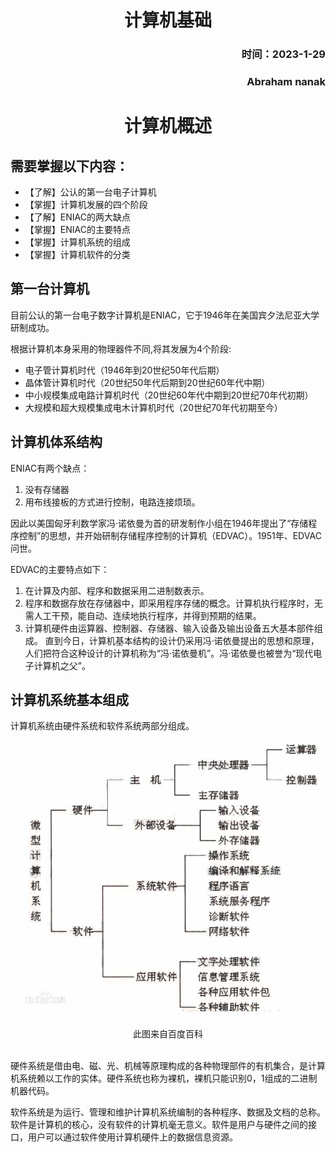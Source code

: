 # <center>计算机基础
### <p align="right">时间：2023-1-29</p>
### <p align="right">Abraham nanak</p>
# <center>计算机概述
## 需要掌握以下内容：
* 【了解】公认的第一台电子计算机
* 【掌握】计算机发展的四个阶段
* 【了解】ENIAC的两大缺点
* 【掌握】ENIAC的主要特点
* 【掌握】计算机系统的组成
* 【掌握】计算机软件的分类
## 第一台计算机
目前公认的第一台电子数字计算机是ENIAC，它于1946年在美国宾夕法尼亚大学研制成功。

根据计算机本身采用的物理器件不同,将其发展为4个阶段:
* 电子管计算机时代（1946年到20世纪50年代后期）
* 晶体管计算机时代（20世纪50年代后期到20世纪60年代中期）
* 中小规模集成电路计算机时代（20世纪60年代中期到20世纪70年代初期）
* 大规模和超大规模集成电木计算机时代（20世纪70年代初期至今）
## 计算机体系结构
ENIAC有两个缺点：
1. 没有存储器
2. 用布线接板的方式进行控制，电路连接烦琐。

因此以美国匈牙利数学家冯·诺依曼为首的研发制作小组在1946年提出了“存储程序控制”的思想，并开始研制存储程序控制的计算机（EDVAC）。1951年、EDVAC问世。

EDVAC的主要特点如下：
1. 在计算及内部、程序和数据采用二进制数表示。
2. 程序和数据存放在存储器中，即采用程序存储的概念。计算机执行程序时，无需人工干预，能自动、连续地执行程序，并得到预期的结果。
3. 计算机硬件由运算器、控制器、存储器、输入设备及输出设备五大基本部件组成。
直到今日，计算机基本结构的设计仍采用冯·诺依曼提出的思想和原理，人们把符合这种设计的计算机称为“冯·诺依曼机”。冯·诺依曼也被誉为“现代电子计算机之父”。
## 计算机系统基本组成
计算机系统由硬件系统和软件系统两部分组成。

![计算机体系结构](计算机体系结构.jpg "计算机体系结构")
<center>此图来自百度百科</center><br>

硬件系统是借由电、磁、光、机械等原理构成的各种物理部件的有机集合，是计算机系统赖以工作的实体。硬件系统也称为裸机，裸机只能识别0，1组成的二进制机器代码。

软件系统是为运行、管理和维护计算机系统编制的各种程序、数据及文档的总称。软件是计算机的核心，没有软件的计算机毫无意义。软件是用户与硬件之间的接口，用户可以通过软件使用计算机硬件上的数据信息资源。
